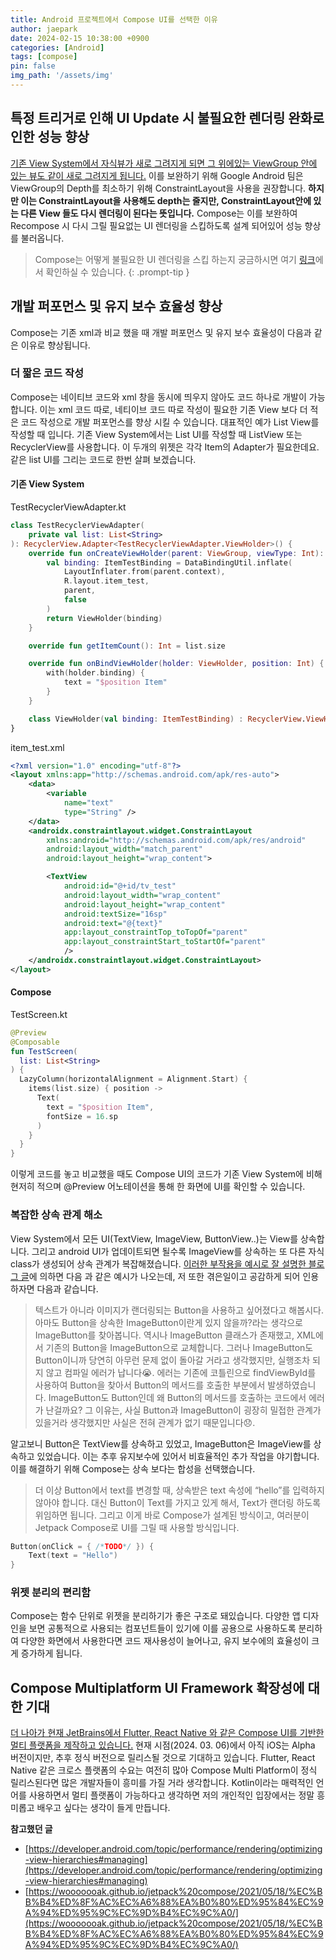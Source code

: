 ```yaml
---
title: Android 프로젝트에서 Compose UI를 선택한 이유
author: jaepark
date: 2024-02-15 10:38:00 +0900
categories: [Android]
tags: [compose]
pin: false
img_path: '/assets/img'
---
```

## **특정 트리거로 인해 UI Update 시 불필요한 렌더링 완화로 인한 성능 향상**
[기존 View System에서 자식뷰가 새로 그려지게 되면 그 위에있는 ViewGroup 안에 있는 뷰도 같이 새로 그려지게 됩니다.](https://developer.android.com/topic/performance/rendering/optimizing-view-hierarchies#managing) 
이를 보완하기 위해 Google Android 팀은 ViewGroup의 Depth를 최소하기 위해 ConstraintLayout을 사용을 권장합니다.
**하지만 이는 ConstraintLayout을 사용해도 depth는 줄지만, ConstraintLayout안에 있는 다른 View 들도 다시 렌더링이 된다는 뜻입니다.**
Compose는 이를 보완하여 Recompose 시 다시 그릴 필요없는 UI 렌더링을 스킵하도록 설계 되어있어 성능 향상를 불러옵니다.
> Compose는 어떻게 불필요한 UI 렌더링을 스킵 하는지 궁금하시면 여기 [링크](https://developer.android.com/jetpack/compose/lifecycle#skipping)에서 확인하실 수 있습니다.
{: .prompt-tip }

## **개발 퍼포먼스 및 유지 보수 효율성 향상**
Compose는 기존 xml과 비교 했을 때 개발 퍼포먼스 및 유지 보수 효율성이 다음과 같은 이유로 향상됩니다.

### **더 짧은 코드 작성**
Compose는 네이티브 코드와 xml 창을 동시에 띄우지 않아도 코드 하나로 개발이 가능합니다. 이는 xml 코드 따로, 네티이브 코드 따로 작성이 필요한 기존 View 보다
더 적은 코드 작성으로 개발 퍼포먼스를 향상 시킬 수 있습니다. 대표적인 예가 List View를 작성할 때 입니다. 기존 View System에서는 List UI를 작성할 때 ListView 또는 RecyclerView를 사용합니다.
이 두개의 위젯은 각각 Item의 Adapter가 필요한데요. 같은 list UI를 그리는 코드로 한번 살펴 보겠습니다.
#### **기존 View System**
TestRecyclerViewAdapter.kt
```kotlin
class TestRecyclerViewAdapter(
    private val list: List<String>
): RecyclerView.Adapter<TestRecyclerViewAdapter.ViewHolder>() {
    override fun onCreateViewHolder(parent: ViewGroup, viewType: Int): ViewHolder {
        val binding: ItemTestBinding = DataBindingUtil.inflate(
            LayoutInflater.from(parent.context),
            R.layout.item_test,
            parent,
            false
        )
        return ViewHolder(binding)
    }

    override fun getItemCount(): Int = list.size

    override fun onBindViewHolder(holder: ViewHolder, position: Int) {
        with(holder.binding) {
            text = "$position Item"
        }
    }

    class ViewHolder(val binding: ItemTestBinding) : RecyclerView.ViewHolder(binding.root)
}
```
item_test.xml
```xml
<?xml version="1.0" encoding="utf-8"?>
<layout xmlns:app="http://schemas.android.com/apk/res-auto">
    <data>
        <variable
            name="text"
            type="String" />
    </data>
    <androidx.constraintlayout.widget.ConstraintLayout
        xmlns:android="http://schemas.android.com/apk/res/android"
        android:layout_width="match_parent"
        android:layout_height="wrap_content">

        <TextView
            android:id="@+id/tv_test"
            android:layout_width="wrap_content"
            android:layout_height="wrap_content"
            android:textSize="16sp"
            android:text="@{text}"
            app:layout_constraintTop_toTopOf="parent"
            app:layout_constraintStart_toStartOf="parent"
            />
    </androidx.constraintlayout.widget.ConstraintLayout>
</layout>
```

#### **Compose**
TestScreen.kt
```kotlin
@Preview
@Composable
fun TestScreen(
  list: List<String>
) {
  LazyColumn(horizontalAlignment = Alignment.Start) {
    items(list.size) { position ->
      Text(
        text = "$position Item",
        fontSize = 16.sp
      )
    }
  }
}
```
이렇게 코드를 놓고 비교했을 때도 Compose UI의 코드가 기존 View System에 비해 현저히 적으며 @Preview 어노테이션을 통해 한 화면에 UI를 확인할 수 있습니다.
### **복잡한 상속 관계 해소**
View System에서 모든 UI(TextView, ImageView, ButtonView..)는 View를 상속합니다. 그리고 android UI가 업데이트되면 될수록 
ImageView를 상속하는 또 다른 자식 class가 생성되어 상속 관계가 복잡해졌습니다.
[이러한 부작용을 예시로 잘 설명한 블로그 글](https://wooooooak.github.io/jetpack%20compose/2021/05/18/%EC%BB%B4%ED%8F%AC%EC%A6%88%EA%B0%80%ED%95%84%EC%9A%94%ED%95%9C%EC%9D%B4%EC%9C%A0/)에 의하면 다음 과
같은 예시가 나오는데, 저 또한 겪은일이고 공감하게 되어 인용하자면 다음과 같습니다.
> 텍스트가 아니라 이미지가 랜더링되는 Button을 사용하고 싶어졌다고 해봅시다. 아마도 Button을 상속한 ImageButton이란게 있지 않을까?라는 생각으로 ImageButton를 찾아봅니다. 
> 역시나 ImageButton 클래스가 존재했고, XML에서 기존의 Button을 ImageButton으로 교체합니다. 
> 그러나 ImageButton도 Button이니까 당연히 아무런 문제 없이 돌아갈 거라고 생각했지만, 실행조차 되지 않고 컴파일 에러가 납니다😭. 
> 에러는 기존에 코틀린으로 findViewById를 사용하여 Button을 찾아서 Button의 메서드를 호출한 부분에서 발생하였습니다. 
> ImageButton도 Button인데 왜 Button의 메서드를 호출하는 코드에서 에러가 난걸까요? 그 이유는, 
> 사실 Button과 ImageButton이 굉장히 밀접한 관계가 있을거라 생각했지만 사실은 전혀 관계가 없기 때문입니다😞.

알고보니 Button은 TextView를 상속하고 있었고, ImageButton은 ImageView를 상속하고 있었습니다. 이는 추후 유지보수에 있어서 비효율적인 추가 작업을 야기합니다.
이를 해결하기 위해 Compose는 상속 보다는 합성을 선택했습니다. 

> 더 이상 Button에서 text를 변경할 때, 상속받은 text 속성에 “hello”를 입력하지 않아야 합니다. 대신 Button이 Text를 가지고 있게 해서, Text가 랜더링 하도록 위임하면 됩니다. 
> 그리고 이게 바로 Compose가 설계된 방식이고, 여러분이 Jetpack Compose로 UI를 그릴 때 사용할 방식입니다.

```kotlin
Button(onClick = { /*TODO*/ }) {
    Text(text = "Hello")
}
```

### **위젯 분리의 편리함**
Compose는 함수 단위로 위젯을 분리하기가 좋은 구조로 돼있습니다. 다양한 앱 디자인을 보면 공통적으로 사용되는 컴포넌트들이 있기에 이를 공용으로 사용하도록 
분리하여 다양한 화면에서 사용한다면 코드 재사용성이 늘어나고, 유지 보수에의 효율성이 크게 증가하게 됩니다.

## **Compose Multiplatform UI Framework 확장성에 대한 기대**
[더 나아가 현재 JetBrains에서 Flutter, React Native 와 같은 Compose UI를 기반한 멀티 플랫폼을 제작하고 있습니다.](https://www.jetbrains.com/lp/compose-multiplatform/) 
현재 시점(2024. 03. 06)에서 아직 iOS는 Alpha 버전이지만, 추후 정식 버전으로 릴리스될 것으로 기대하고 있습니다. 
Flutter, React Native 같은 크로스 플랫폼의 수요는 여전히 많아 Compose Multi Platform이 정식 릴리스된다면 많은 개발자들이 흥미를 가질 거라 생각합니다. 
Kotlin이라는 매력적인 언어를 사용하면서 멀티 플랫폼이 가능하다고 생각하면 저의 개인적인 입장에서는 정말 흥미롭고 배우고 싶다는 생각이 들게 만듭니다.


**참고했던 글**<br>
- [https://developer.android.com/topic/performance/rendering/optimizing-view-hierarchies#managing](https://developer.android.com/topic/performance/rendering/optimizing-view-hierarchies#managing)
- [https://wooooooak.github.io/jetpack%20compose/2021/05/18/%EC%BB%B4%ED%8F%AC%EC%A6%88%EA%B0%80%ED%95%84%EC%9A%94%ED%95%9C%EC%9D%B4%EC%9C%A0/](https://wooooooak.github.io/jetpack%20compose/2021/05/18/%EC%BB%B4%ED%8F%AC%EC%A6%88%EA%B0%80%ED%95%84%EC%9A%94%ED%95%9C%EC%9D%B4%EC%9C%A0/)
